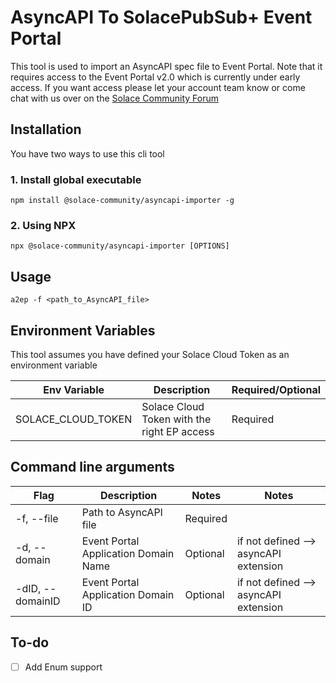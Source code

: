 # AsyncAPI To SolacePubSub+ Event Portal

This tool is used to import an AsyncAPI spec file to Event Portal. Note that it requires access to the Event Portal v2.0 which is currently under early access. If you want access please let your account team know or come chat with us over on the [Solace Community Forum](https://solace.community)

## Installation

You have two ways to use this cli tool

### 1. Install global executable

```
npm install @solace-community/asyncapi-importer -g
```

### 2. Using NPX
```
npx @solace-community/asyncapi-importer [OPTIONS]
```

## Usage

```
a2ep -f <path_to_AsyncAPI_file>
```

## Environment Variables

This tool assumes you have defined your Solace Cloud Token as an environment variable

| Env Variable       | Description                                 | Required/Optional |
| ------------------ | ------------------------------------------- | ----------------- |
| SOLACE_CLOUD_TOKEN | Solace Cloud Token with the right EP access | Required          |

## Command line arguments

| Flag             | Description                          | Notes    | Notes                                                  |
| ---------------- | ------------------------------------ | -------- | ------------------------------------------------------ |
| -f, --file       | Path to AsyncAPI file                | Required |                                                        |
| -d, --domain     | Event Portal Application Domain Name | Optional | if not defined --> asyncAPI extension |
| -dID, --domainID | Event Portal Application Domain ID   | Optional | if not defined --> asyncAPI extension |

## To-do
- [ ] Add Enum support
